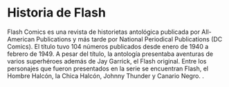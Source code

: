 # Historia de Flash

Flash Comics es una revista de historietas antológica publicada por All-American Publications y más tarde por National Periodical Publications (DC Comics). El título tuvo 104 números publicados desde enero de 1940 a febrero de 1949. A pesar del título, la antología presentaba aventuras de varios superhéroes además de Jay Garrick, el Flash original. Entre los personajes que fueron presentados en la serie se encuentran Flash, el Hombre Halcón, la Chica Halcón, Johnny Thunder y Canario Negro. 
. 
